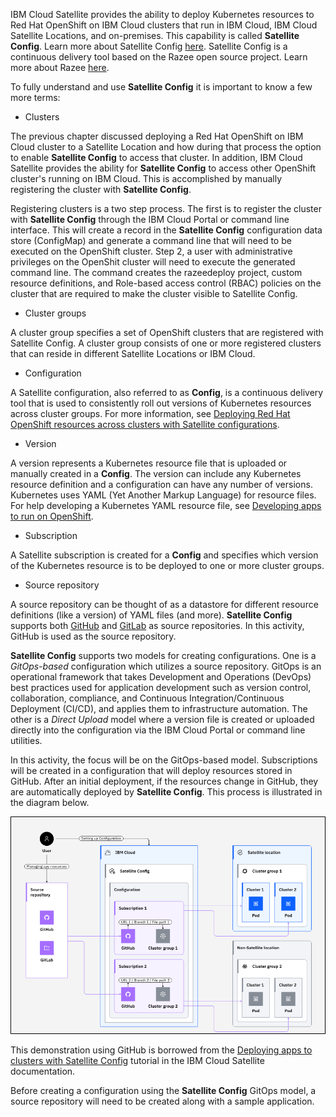 IBM Cloud Satellite provides the ability to deploy Kubernetes resources to Red Hat OpenShift on IBM Cloud clusters that run in IBM Cloud, IBM Cloud Satellite Locations, and on-premises. This capability is called **Satellite Config**. Learn more about Satellite Config <a href="https://cloud.ibm.com/docs/satellite?topic=satellite-cluster-config#satcon-terminology" target="_blank">here</a>. Satellite Config is a continuous delivery tool based on the Razee open source project. Learn more about Razee <a href="https://razee.io" target="_blank">here</a>.

To fully understand and use **Satellite Config** it is important to know a few more terms:

- Clusters

The previous chapter discussed deploying a Red Hat OpenShift on IBM Cloud cluster to a Satellite Location and how during that process the option to enable **Satellite Config** to access that cluster. In addition, IBM Cloud Satellite provides the ability for **Satellite Config** to access other OpenShift cluster's running on IBM Cloud. This is accomplished by manually registering the cluster with **Satellite Config**. 

Registering clusters is a two step process. The first is to register the cluster with **Satellite Config** through the IBM Cloud Portal or command line interface. This will create a record in the **Satellite Config** configuration data store (ConfigMap) and generate a command line that will need to be executed on the OpenShift cluster. Step 2, a user with administrative privileges on the OpenShit cluster will need to execute the generated command line. The command creates the razeedeploy project, custom resource definitions, and Role-based access control (RBAC) policies on the cluster that are required to make the cluster visible to Satellite Config.


- Cluster groups

A cluster group specifies a set of OpenShift clusters that are registered with Satellite Config. A cluster group consists of one or more registered clusters that can reside in different Satellite Locations or IBM Cloud.

- Configuration

A Satellite configuration, also referred to as **Config**, is a continuous delivery tool that is used to consistently roll out versions of Kubernetes resources across cluster groups. For more information, see <a href="https://cloud.ibm.com/docs/satellite?topic=satellite-setup-clusters-satconfig" target="_blank">Deploying Red Hat OpenShift resources across clusters with Satellite configurations</a>.

- Version

A version represents a Kubernetes resource file that is uploaded or manually created in a **Config**. The version can include any Kubernetes resource definition and a configuration can have any number of versions. Kubernetes uses YAML (Yet Another Markup Language) for resource files. For help developing a Kubernetes YAML resource file, see <a href="https://cloud.ibm.com/docs/openshift?topic=openshift-openshift_apps" target="_blank">Developing apps to run on OpenShift</a>.

- Subscription

A Satellite subscription is created for a **Config** and specifies which version of the Kubernetes resource is to be deployed to one or more cluster groups. 

- Source repository

A source repository can be thought of as a datastore for different resource definitions (like a version) of YAML files (and more). **Satellite Config** supports both <a href="https://github.com" target="_blank">GitHub</a> and <a href="https://gitlab.com" target="_blank">GitLab</a> as source repositories. In this activity, GitHub is used as the source repository.

**Satellite Config** supports two models for creating configurations. One is a *GitOps-based* configuration which utilizes a source repository. GitOps is an operational framework that takes Development and Operations (DevOps) best practices used for application development such as version control, collaboration, compliance, and Continuous Integration/Continuous Deployment (CI/CD), and applies them to infrastructure automation. The other is a *Direct Upload* model where a version file is created or uploaded directly into the configuration via the IBM Cloud Portal or command line utilities.

In this activity, the focus will be on the GitOps-based model. Subscriptions will be created in a configuration that will deploy resources stored in GitHub. After an initial deployment, if the resources change in GitHub, they are automatically deployed by **Satellite Config**. This process is illustrated in the diagram below.

![](_attachments/Sat-ConfigGitOpsFlow.png)

This demonstration using GitHub is borrowed from the <a href="https://cloud.ibm.com/docs/satellite?topic=satellite-begin-sat-config-tutorial&interface=ui" target="_blank">Deploying apps to clusters with Satellite Config</a> tutorial in the IBM Cloud Satellite documentation.

Before creating a configuration using the **Satellite Config** GitOps model, a source repository will need to be created along with a sample application.